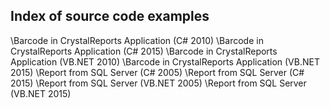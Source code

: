 ## Index of source code examples


\Barcode in CrystalReports Application (C# 2010)
\Barcode in CrystalReports Application (C# 2015)
\Barcode in CrystalReports Application (VB.NET 2010)
\Barcode in CrystalReports Application (VB.NET 2015)
\Report from SQL Server (C# 2005)
\Report from SQL Server (C# 2015)
\Report from SQL Server (VB.NET 2005)
\Report from SQL Server (VB.NET 2015)
